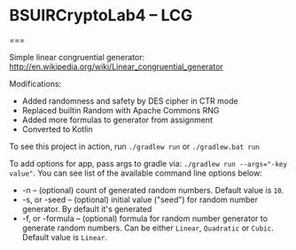 # BSUIRCryptoLab4 – LCG
===

Simple linear congruential generator: http://en.wikipedia.org/wiki/Linear_congruential_generator

Modifications:

 * Added randomness and safety by DES cipher in CTR mode
 * Replaced builtin Random with Apache Commons RNG
 * Added more formulas to generator from assignment
 * Converted to Kotlin

 To see this project in action, run ```./gradlew run``` or ```./gradlew.bat run```

To add options for app, pass args to gradle via: ```./gradlew run --args="-key value"```. 
You can see list of the available command line options below:

 * -n – (optional) count of generated random numbers. Default value is ```10```.
 * -s, or -seed – (optional) initial value ("seed") for random number generator. By default it's generated
 * -f, or -formula – (optional) formula for random number generator to generate random numbers. Can be either ```Linear```, ```Quadratic``` or ```Cubic```. Default value is ```Linear```.